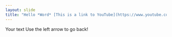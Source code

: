 ```yaml
---
layout: slide
title: "Hello *Word* [This is a link to YouTube](https://www.youtube.com/), have fun!"
---
```

Your text
Use the left arrow to go back!
